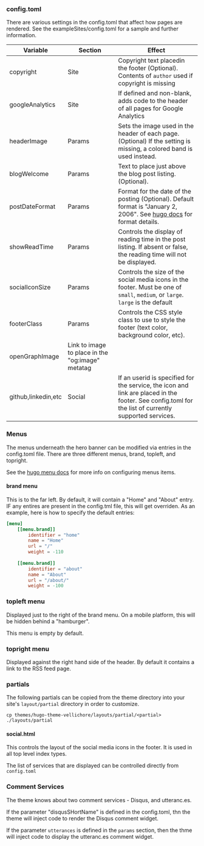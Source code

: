 ### config.toml

There are various settings in the config.toml that affect how pages are rendered. See the exampleSites/config.toml for a sample and further information.

|Variable|Section|Effect|
|--------|--------|-------|
|copyright|Site|Copyright text placedin the footer (Optional). Contents of `author` used if copyright is missing|
|googleAnalytics|Site|If defined and non-blank, adds code to the header of all pages for Google Analytics|
|headerImage|Params|Sets the image used in the header of each page. (Optional) If the setting is missing, a colored band is used instead.|
|blogWelcome|Params|Text to place just above the blog post listing. (Optional).|
|postDateFormat|Params|Format for the date of the posting (Optional). Default format is "January 2, 2006". See [hugo docs](https://gohugo.io/functions/format/#go-s-layout-string) for format details.|
|showReadTime|Params|Controls the display of reading time in the post listing. If absent or false, the reading time will not be displayed.|
|socialIconSize|Params|Controls the size of the social media icons in the footer. Must be one of `small`, `medium`, or `large`. `large` is the default|
|footerClass|Params|Controls the CSS style class to use to style the footer (text color, background color, etc).|
|openGraphImage|Link to image to place in the "og:image" metatag|
|github,linkedin,etc|Social|If an userid is specified for the service, the icon and link are placed in the footer. See config.toml for the list of currently supported services.|

### Menus

The menus underneath the hero banner can be modified via entries in the
config.toml file. There are three different menus, brand, topleft, and
topright.

See the [hugo menu docs](https://gohugo.io/variables/menus/#readout) for more info on configuring menus items.

#### brand menu

This is to the far left. By default, it will contain a "Home" and "About"
entry. IF any entires are present in the config.tml file, this will get
overriden. As an example, here is how to specify the default entries:

```toml
[menu]
    [[menu.brand]]
        identifier = "home"
        name = "Home"
        url = "/"
        weight = -110
    
    [[menu.brand]]
        identifier = "about"
        name = "About"
        url = "/about/"
        weight = -100
```

### topleft menu

Displayed just to the right of the brand menu. On a mobile platform, this will
be hidden behind a "hamburger".

This menu is empty by default.

### topright menu

Displayed against the right hand side of the header. By default it contains a
link to the RSS feed page.

### partials

The following partials can be copied from the theme directory into your site's `layout/partial` directory in order to customize.

```
cp themes/hugo-theme-vellichore/layouts/partial/<partial> ./layouts/partial
```

#### social.html

This controls the layout of the social media icons in the footer. It is used in
all top level index types.

The list of services that are displayed can be controlled directly from `config.toml`

### Comment Services

The theme knows about two comment services - Disqus, and utteranc.es.

If the parameter "disqusSHortName" is defined in the config.toml, thn the theme
will inject code to render the Disqus comment widget.

If the parameter `utterances` is defined in the `params` section, then the thme
will inject code to display the utteranc.es comment widget.
